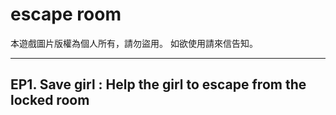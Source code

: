 # escape room
本遊戲圖片版權為個人所有，請勿盜用。
如欲使用請來信告知。

---

## EP1. Save girl : Help the girl to escape from the locked room
